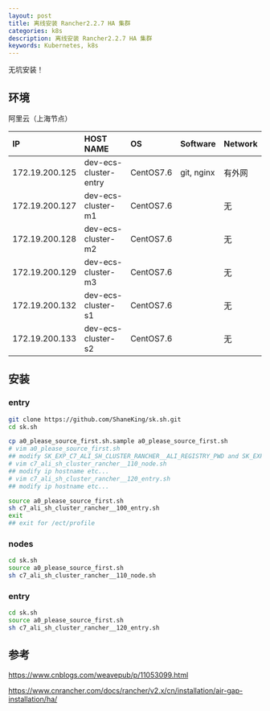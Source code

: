 ```yaml
---
layout: post
title: 离线安装 Rancher2.2.7 HA 集群
categories: k8s
description: 离线安装 Rancher2.2.7 HA 集群
keywords: Kubernetes, k8s
---
```



无坑安装！

## 环境
阿里云（上海节点）

| IP             | HOST NAME             | OS        | Software    | Network |
| :------------- | :-------------------- | :-------- | :---------- | :------ |
| 172.19.200.125 | dev-ecs-cluster-entry | CentOS7.6 | git, nginx  | 有外网   |
| 172.19.200.127 | dev-ecs-cluster-m1    | CentOS7.6 |             | 无      |  
| 172.19.200.128 | dev-ecs-cluster-m2    | CentOS7.6 |             | 无      |  
| 172.19.200.129 | dev-ecs-cluster-m3    | CentOS7.6 |             | 无      |  
| 172.19.200.132 | dev-ecs-cluster-s1    | CentOS7.6 |             | 无      |  
| 172.19.200.133 | dev-ecs-cluster-s2    | CentOS7.6 |             | 无      |  

## 安装
### entry
```bash
git clone https://github.com/ShaneKing/sk.sh.git
cd sk.sh

cp a0_please_source_first.sh.sample a0_please_source_first.sh
# vim a0_please_source_first.sh 
## modify SK_EXP_C7_ALI_SH_CLUSTER_RANCHER__ALI_REGISTRY_PWD and SK_EXP_C7_ALI_SH_CLUSTER_RANCHER__RANCHER_USR_PWD
# vim c7_ali_sh_cluster_rancher__110_node.sh
## modify ip hostname etc...
# vim c7_ali_sh_cluster_rancher__120_entry.sh
## modify ip hostname etc...

source a0_please_source_first.sh
sh c7_ali_sh_cluster_rancher__100_entry.sh
exit
## exit for /ect/profile
```

### nodes
```bash
cd sk.sh
source a0_please_source_first.sh
sh c7_ali_sh_cluster_rancher__110_node.sh
```

### entry
```bash
cd sk.sh
source a0_please_source_first.sh
sh c7_ali_sh_cluster_rancher__120_entry.sh
```

## 参考
<https://www.cnblogs.com/weavepub/p/11053099.html>

<https://www.cnrancher.com/docs/rancher/v2.x/cn/installation/air-gap-installation/ha/>
